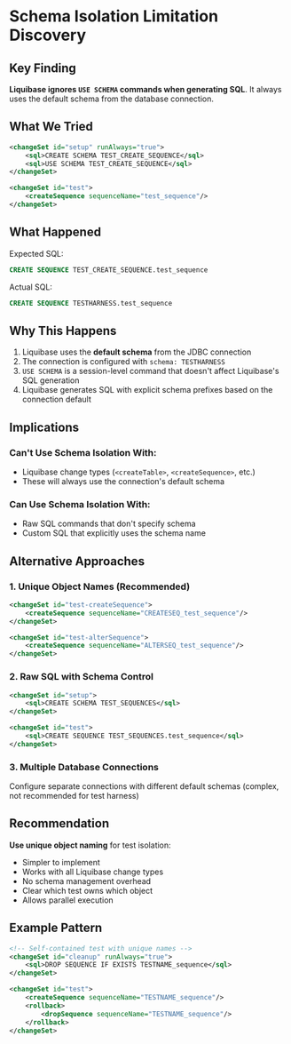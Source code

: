 # Schema Isolation Limitation Discovery

## Key Finding

**Liquibase ignores `USE SCHEMA` commands when generating SQL**. It always uses the default schema from the database connection.

## What We Tried

```xml
<changeSet id="setup" runAlways="true">
    <sql>CREATE SCHEMA TEST_CREATE_SEQUENCE</sql>
    <sql>USE SCHEMA TEST_CREATE_SEQUENCE</sql>
</changeSet>

<changeSet id="test">
    <createSequence sequenceName="test_sequence"/>
</changeSet>
```

## What Happened

Expected SQL:
```sql
CREATE SEQUENCE TEST_CREATE_SEQUENCE.test_sequence
```

Actual SQL:
```sql
CREATE SEQUENCE TESTHARNESS.test_sequence
```

## Why This Happens

1. Liquibase uses the **default schema** from the JDBC connection
2. The connection is configured with `schema: TESTHARNESS` 
3. `USE SCHEMA` is a session-level command that doesn't affect Liquibase's SQL generation
4. Liquibase generates SQL with explicit schema prefixes based on the connection default

## Implications

### Can't Use Schema Isolation With:
- Liquibase change types (`<createTable>`, `<createSequence>`, etc.)
- These will always use the connection's default schema

### Can Use Schema Isolation With:
- Raw SQL commands that don't specify schema
- Custom SQL that explicitly uses the schema name

## Alternative Approaches

### 1. Unique Object Names (Recommended)
```xml
<changeSet id="test-createSequence">
    <createSequence sequenceName="CREATESEQ_test_sequence"/>
</changeSet>

<changeSet id="test-alterSequence">
    <createSequence sequenceName="ALTERSEQ_test_sequence"/>
</changeSet>
```

### 2. Raw SQL with Schema Control
```xml
<changeSet id="setup">
    <sql>CREATE SCHEMA TEST_SEQUENCES</sql>
</changeSet>

<changeSet id="test">
    <sql>CREATE SEQUENCE TEST_SEQUENCES.test_sequence</sql>
</changeSet>
```

### 3. Multiple Database Connections
Configure separate connections with different default schemas (complex, not recommended for test harness)

## Recommendation

**Use unique object naming** for test isolation:
- Simpler to implement
- Works with all Liquibase change types
- No schema management overhead
- Clear which test owns which object
- Allows parallel execution

## Example Pattern

```xml
<!-- Self-contained test with unique names -->
<changeSet id="cleanup" runAlways="true">
    <sql>DROP SEQUENCE IF EXISTS TESTNAME_sequence</sql>
</changeSet>

<changeSet id="test">
    <createSequence sequenceName="TESTNAME_sequence"/>
    <rollback>
        <dropSequence sequenceName="TESTNAME_sequence"/>
    </rollback>
</changeSet>
```
